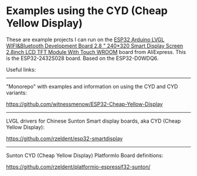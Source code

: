 # Examples using the CYD (Cheap Yellow Display)

These are example projects I can run on the [ESP32 Arduino LVGL WIFI&Bluetooth Development Board 2.8 " 240*320 Smart Display Screen 2.8inch LCD TFT Module With Touch WROOM](https://www.aliexpress.us/item/3256805849164942.html) board from AliExpress. This is the ESP32-2432S028 board. Based on the ESP32-D0WDQ6.

Useful links:

---

"Monorepo" with examples and information on using the CYD and CYD variants:

https://github.com/witnessmenow/ESP32-Cheap-Yellow-Display

---

LVGL drivers for Chinese Sunton Smart display boards, aka CYD (Cheap Yellow Display):

https://github.com/rzeldent/esp32-smartdisplay

---

Sunton CYD (Cheap Yellow Display) PlatformIo Board definitions:

https://github.com/rzeldent/platformio-espressif32-sunton/